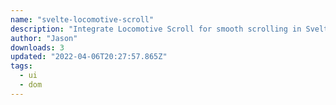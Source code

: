 ```yaml
---
name: "svelte-locomotive-scroll"
description: "Integrate Locomotive Scroll for smooth scrolling in Svelte."
author: "Jason"
downloads: 3
updated: "2022-04-06T20:27:57.865Z"
tags: 
  - ui
  - dom
---
```

